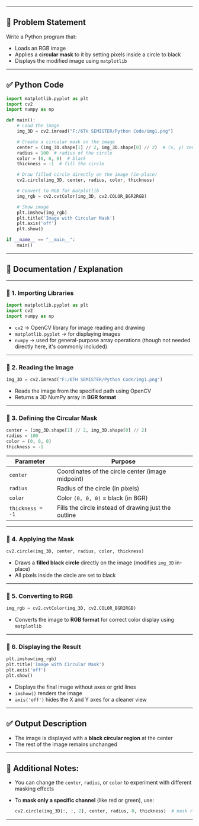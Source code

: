 
---

## 📝 **Problem Statement**

Write a Python program that:

* Loads an RGB image
* Applies a **circular mask** to it by setting pixels inside a circle to black
* Displays the modified image using `matplotlib`

---

## ✅ **Python Code**

```python
import matplotlib.pyplot as plt
import cv2
import numpy as np

def main():
    # Load the image
    img_3D = cv2.imread("F:/6TH SEMISTER/Python Code/img1.png")

    # Create a circular mask on the image
    center = (img_3D.shape[1] // 2, img_3D.shape[0] // 2)  # (x, y) center of image
    radius = 100  # radius of the circle
    color = (0, 0, 0)  # black
    thickness = -1  # fill the circle

    # Draw filled circle directly on the image (in-place)
    cv2.circle(img_3D, center, radius, color, thickness)

    # Convert to RGB for matplotlib
    img_rgb = cv2.cvtColor(img_3D, cv2.COLOR_BGR2RGB)

    # Show image
    plt.imshow(img_rgb)
    plt.title('Image with Circular Mask')
    plt.axis('off')
    plt.show()

if __name__ == "__main__":
    main()
```

---

## 📄 **Documentation / Explanation**

---

### 🔹 1. **Importing Libraries**

```python
import matplotlib.pyplot as plt
import cv2
import numpy as np
```

* `cv2` → OpenCV library for image reading and drawing
* `matplotlib.pyplot` → for displaying images
* `numpy` → used for general-purpose array operations (though not needed directly here, it's commonly included)

---

### 🔹 2. **Reading the Image**

```python
img_3D = cv2.imread("F:/6TH SEMISTER/Python Code/img1.png")
```

* Reads the image from the specified path using OpenCV
* Returns a 3D NumPy array in **BGR format**

---

### 🔹 3. **Defining the Circular Mask**

```python
center = (img_3D.shape[1] // 2, img_3D.shape[0] // 2)
radius = 100
color = (0, 0, 0)
thickness = -1
```

| Parameter        | Purpose                                              |
| ---------------- | ---------------------------------------------------- |
| `center`         | Coordinates of the circle center (image midpoint)    |
| `radius`         | Radius of the circle (in pixels)                     |
| `color`          | Color `(0, 0, 0)` = black (in BGR)                   |
| `thickness = -1` | Fills the circle instead of drawing just the outline |

---

### 🔹 4. **Applying the Mask**

```python
cv2.circle(img_3D, center, radius, color, thickness)
```

* Draws a **filled black circle** directly on the image (modifies `img_3D` in-place)
* All pixels inside the circle are set to black

---

### 🔹 5. **Converting to RGB**

```python
img_rgb = cv2.cvtColor(img_3D, cv2.COLOR_BGR2RGB)
```

* Converts the image to **RGB format** for correct color display using `matplotlib`

---

### 🔹 6. **Displaying the Result**

```python
plt.imshow(img_rgb)
plt.title('Image with Circular Mask')
plt.axis('off')
plt.show()
```

* Displays the final image without axes or grid lines
* `imshow()` renders the image
* `axis('off')` hides the X and Y axes for a cleaner view

---

## ✅ **Output Description**

* The image is displayed with a **black circular region** at the center
* The rest of the image remains unchanged

---

## 🧠 Additional Notes:

* You can change the `center`, `radius`, or `color` to experiment with different masking effects
* To **mask only a specific channel** (like red or green), use:

  ```python
  cv2.circle(img_3D[:, :, 2], center, radius, 0, thickness)  # mask red channel only
  ```

---


